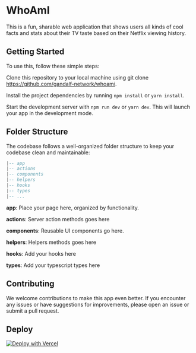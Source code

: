 
# WhoAmI

This is a fun, sharable web application that shows users all kinds of cool facts and stats about their TV taste based on their Netflix viewing history.

## Getting Started

To use this, follow these simple steps:

Clone this repository to your local machine using git clone <https://github.com/gandalf-network/whoami>.

Install the project dependencies by running `npm install` or `yarn install`.

Start the development server with `npm run dev` or `yarn dev`. This will launch your app in the development mode.

## Folder Structure

The codebase follows a well-organized folder structure to keep your codebase clean and maintainable:

``` lua
|-- app
|-- actions
|-- components
|-- helpers
|-- hooks
|-- types
|-- ...
```

**app**: Place your page here, organized by functionality.

**actions**: Server action methods goes here

**components**: Reusable UI components go here.

**helpers**: Helpers methods goes here

**hooks**: Add your hooks here

**types**: Add your typescript types here

## Contributing

We welcome contributions to make this app even better. If you encounter any issues or have suggestions for improvements, please open an issue or submit a pull request.

## Deploy

[![Deploy with Vercel](https://vercel.com/button)](https://vercel.com/new/clone?repository-url=https%3A%2F%2Fgithub.com%2Fgandalf-network%2Fwhoami&env=NEXT_PUBLIC_GANDALF_PUBLIC_KEY,GANDALF_PRIVATE_KEY&envDescription=Environment%20variables%20for%20the%20Gandalf%20API&envLink=https%3A%2F%2Fgandalf-api.com%2Fdashboard&project-name=whoami&repository-name=whoami)